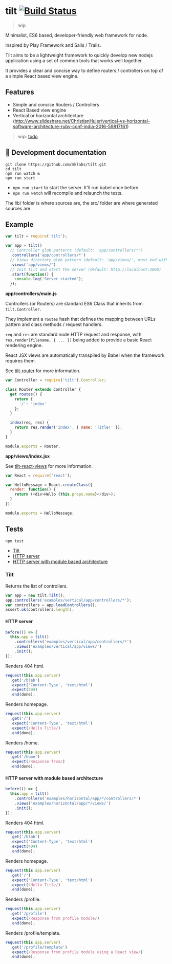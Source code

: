 # tilt [![Build Status](https://secure.travis-ci.org/mklabs/tilt.png)](http://travis-ci.org/mklabs/tilt)

> wip

Minimalist, ES6 based, developer-friendly web framework for node.

Inspired by Play Framework and Sails / Trails.

Tilt aims to be a lightweight framework to quickly develop new nodejs application
using a set of common tools that works well together.

It provides a clear and concise way to define routers / controllers on top of a
simple React based view engine.

## Features

- Simple and concise Routers / Controllers
- React Based view engine
- Vertical or horizontal architecture (http://www.slideshare.net/ChristianHujer/vertical-vs-horizontal-software-architecture-ruby-conf-india-2016-59817161)

> wip: [todo](https://github.com/mklabs/tilt/issues/8)

## 🐰  Development documentation


    git clone https://github.com/mklabs/tilt.git
    cd tilt
    npm run watch &
    npm run start

- `npm run start` to start the server. It'll run babel once before.
- `npm run watch` will recompile and relaunch the tests.

The lib/ folder is where sources are, the src/ folder are where generated sources are.

## Example

```js
var tilt = require('tilt');

var app = tilt()
  // Controller glob patterns (default: 'app/controllers/*')
  .controllers('app/controllers/*')
  // Views directory glob pattern (default: 'app/views/', must end with a "/")
  .views('app/views/')
  // Init tilt and start the server (default: http://localhost:3000)
  .start(function() {
    console.log('Server started');
  });
```

**app/controllers/main.js**

Controllers (or Routers) are standard ES6 Class that inherits from `tilt.Controller`.

They implement a `routes` hash that defines the mapping between URLs pattern
and class methods / request handlers.

`req` and `res` are standard node HTTP request and response, with
`res.render(filename, { ... })` being added to provide a basic React rendering
engine.

React JSX views are automatically transpiled by Babel when the framework requires them.

See [tilt-router](https://github.com/mklabs/tilt-router) for more information.

```js
var Controller = require('tilt').Controller;

class Router extends Controller {
  get routes() {
    return {
      '/': 'index'
    };
  }

  index(req, res) {
    return res.render('index', { name: 'Title!' });
  }
}

module.exports = Router;
```

**app/views/index.jsx**

See [tilt-react-views](https://github.com/mklabs/tilt-react-views) for more information.

```js
var React = require('react');

var HelloMessage = React.createClass({
  render: function() {
    return (<div>Hello {this.props.name}</div>);
  }
});

module.exports = HelloMessage;
```


## Tests

    npm test

- [Tilt](#tilt)
 - [HTTP server](#tilt-http-server)
 - [HTTP server with module based architecture](#tilt-http-server-with-module-based-architecture)

<a name="tilt"></a>
### Tilt
Returns the list of controllers.

```js
var app = new tilt.Tilt();
app.controllers('examples/vertical/app/controllers/*');
var controllers = app.loadControllers();
assert.ok(controllers.length);
```

<a name="tilt-http-server"></a>
#### HTTP server

```js
before(() => {
  this.app = tilt()
    .controllers('examples/vertical/app/controllers/*')
    .views('examples/vertical/app/views/')
    .init();
});
```

Renders 404 html.

```js
request(this.app.server)
  .get('/blah')
  .expect('Content-Type', 'text/html')
  .expect(404)
  .end(done);
```

Renders homepage.

```js
request(this.app.server)
  .get('/')
  .expect('Content-Type', 'text/html')
  .expect(/Hello Title/)
  .end(done);
```

Renders /home.

```js
request(this.app.server)
  .get('/home')
  .expect(/Response from/)
  .end(done);
```

<a name="tilt-http-server-with-module-based-architecture"></a>
#### HTTP server with module based architecture

```js
before(() => {
  this.app = tilt()
    .controllers('examples/horizontal/app/*/controllers/*')
    .views('examples/horizontal/app/*/views/')
    .init();
});
```

Renders 404 html.

```js
request(this.app.server)
  .get('/blah')
  .expect('Content-Type', 'text/html')
  .expect(404)
  .end(done);
```

Renders homepage.

```js
request(this.app.server)
  .get('/')
  .expect('Content-Type', 'text/html')
  .expect(/Hello Title/)
  .end(done);
```

Renders /profile.

```js
request(this.app.server)
  .get('/profile')
  .expect(/Response from profile module/)
  .end(done);
```

Renders /profile/template.

```js
request(this.app.server)
  .get('/profile/template')
  .expect(/Response from profile module using a React view/)
  .end(done);
```

